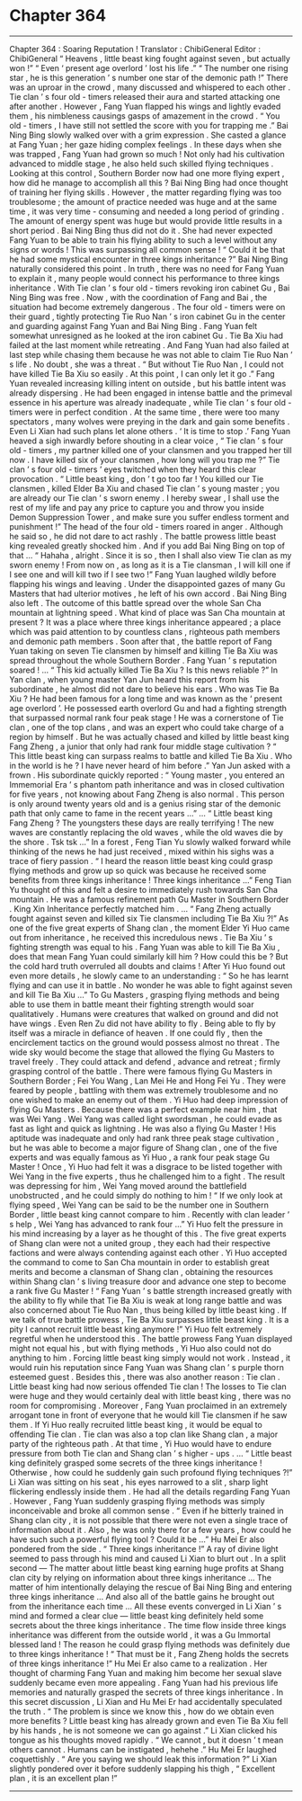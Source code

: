 
# Chapter 364


---

Chapter 364 : Soaring Reputation !
Translator :
ChibiGeneral
Editor :
ChibiGeneral
“ Heavens , little beast king fought against seven , but actually won !”
“ Even ‘ present age overlord ’ lost his life .”
“ The number one rising star , he is this generation ’ s number one star of the demonic path !”
There was an uproar in the crowd , many discussed and whispered to each other .
Tie clan ’ s four old - timers released their aura and started attacking one after another . However , Fang Yuan flapped his wings and lightly evaded them , his nimbleness causings gasps of amazement in the crowd .
“ You old - timers , I have still not settled the score with you for trapping me .” Bai Ning Bing slowly walked over with a grim expression . She casted a glance at Fang Yuan ; her gaze hiding complex feelings .
In these days when she was trapped , Fang Yuan had grown so much !
Not only had his cultivation advanced to middle stage , he also held such skilled flying techniques . Looking at this control , Southern Border now had one more flying expert , how did he manage to accomplish all this ?
Bai Ning Bing had once thought of training her flying skills . However , the matter regarding flying was too troublesome ; the amount of practice needed was huge and at the same time , it was very time - consuming and needed a long period of grinding . The amount of energy spent was huge but would provide little results in a short period . Bai Ning Bing thus did not do it .
She had never expected Fang Yuan to be able to train his flying ability to such a level without any signs or words !
This was surpassing all common sense !
“ Could it be that he had some mystical encounter in three kings inheritance ?” Bai Ning Bing naturally considered this point .
In truth , there was no need for Fang Yuan to explain it , many people would connect his performance to three kings inheritance .
With Tie clan ’ s four old - timers revoking iron cabinet Gu , Bai Ning Bing was free .
Now , with the coordination of Fang and Bai , the situation had become extremely dangerous .
The four old - timers were on their guard , tightly protecting Tie Ruo Nan ’ s iron cabinet Gu in the center and guarding against Fang Yuan and Bai Ning Bing .
Fang Yuan felt somewhat unresigned as he looked at the iron cabinet Gu .
Tie Ba Xiu had failed at the last moment while retreating . And Fang Yuan had also failed at last step while chasing them because he was not able to claim Tie Ruo Nan ’ s life . No doubt , she was a threat .
“ But without Tie Ruo Nan , I could not have killed Tie Ba Xiu so easily . At this point , I can only let it go .” Fang Yuan revealed increasing killing intent on outside , but his battle intent was already dispersing .
He had been engaged in intense battle and the primeval essence in his aperture was already inadequate , while Tie clan ’ s four old - timers were in perfect condition .
At the same time , there were too many spectators , many wolves were preying in the dark and gain some benefits . Even Li Xian had such plans let alone others .
‘ It is time to stop .’
Fang Yuan heaved a sigh inwardly before shouting in a clear voice , “ Tie clan ’ s four old - timers , my partner killed one of your clansmen and you trapped her till now . I have killed six of your clansmen , how long will you trap me ?”
Tie clan ’ s four old - timers ’ eyes twitched when they heard this clear provocation .
“ Little beast king , don ’ t go too far ! You killed our Tie clansmen , killed Elder Ba Xiu and chased Tie clan ’ s young master ; you are already our Tie clan ’ s sworn enemy . I hereby swear , I shall use the rest of my life and pay any price to capture you and throw you inside Demon Suppression Tower , and make sure you suffer endless torment and punishment !” The head of the four old - timers roared in anger .
Although he said so , he did not dare to act rashly .
The battle prowess little beast king revealed greatly shocked him . And if you add Bai Ning Bing on top of that …
“ Hahaha , alright . Since it is so , then I shall also view Tie clan as my sworn enemy ! From now on , as long as it is a Tie clansman , I will kill one if I see one and will kill two if I see two !” Fang Yuan laughed wildly before flapping his wings and leaving .
Under the disappointed gazes of many Gu Masters that had ulterior motives , he left of his own accord .
Bai Ning Bing also left .
The outcome of this battle spread over the whole San Cha mountain at lightning speed .
What kind of place was San Cha mountain at present ?
It was a place where three kings inheritance appeared ; a place which was paid attention to by countless clans , righteous path members and demonic path members .
Soon after that , the battle report of Fang Yuan taking on seven Tie clansmen by himself and killing Tie Ba Xiu was spread throughout the whole Southern Border .
Fang Yuan ’ s reputation soared !
…
“ This kid actually killed Tie Ba Xiu ? Is this news reliable ?”
In Yan clan , when young master Yan Jun heard this report from his subordinate , he almost did not dare to believe his ears .
Who was Tie Ba Xiu ?
He had been famous for a long time and was known as the ‘ present age overlord ’. He possessed earth overlord Gu and had a fighting strength that surpassed normal rank four peak stage !
He was a cornerstone of Tie clan , one of the top clans , and was an expert who could take charge of a region by himself .
But he was actually chased and killed by little beast king Fang Zheng , a junior that only had rank four middle stage cultivation ?
“ This little beast king can surpass realms to battle and killed Tie Ba Xiu . Who in the world is he ? I have never heard of him before .” Yan Jun asked with a frown .
His subordinate quickly reported : “ Young master , you entered an Immemorial Era ’ s phantom path inheritance and was in closed cultivation for five years , not knowing about Fang Zheng is also normal . This person is only around twenty years old and is a genius rising star of the demonic path that only came to fame in the recent years …”
…
“ Little beast king Fang Zheng ? The youngsters these days are really terrifying ! The new waves are constantly replacing the old waves , while the old waves die by the shore . Tsk tsk …”
In a forest , Feng Tian Yu slowly walked forward while thinking of the news he had just received , mixed within his sighs was a trace of fiery passion .
“ I heard the reason little beast king could grasp flying methods and grow up so quick was because he received some benefits from three kings inheritance ! Three kings inheritance …”
Feng Tian Yu thought of this and felt a desire to immediately rush towards San Cha mountain .
He was a famous refinement path Gu Master in Southern Border . King Xin Inheritance perfectly matched him .
…
“ Fang Zheng actually fought against seven and killed six Tie clansmen including Tie Ba Xiu ?!” As one of the five great experts of Shang clan , the moment Elder Yi Huo came out from inheritance , he received this incredulous news .
Tie Ba Xiu ’ s fighting strength was equal to his . Fang Yuan was able to kill Tie Ba Xiu , does that mean Fang Yuan could similarly kill him ?
How could this be ?
But the cold hard truth overruled all doubts and claims !
After Yi Huo found out even more details , he slowly came to an understanding : “ So he has learnt flying and can use it in battle . No wonder he was able to fight against seven and kill Tie Ba Xiu …”
To Gu Masters , grasping flying methods and being able to use them in battle meant their fighting strength would soar qualitatively .
Humans were creatures that walked on ground and did not have wings . Even Ren Zu did not have ability to fly . Being able to fly by itself was a miracle in defiance of heaven .
If one could fly , then the encirclement tactics on the ground would possess almost no threat .
The wide sky would become the stage that allowed the flying Gu Masters to travel freely . They could attack and defend , advance and retreat ; firmly grasping control of the battle .
There were famous flying Gu Masters in Southern Border ; Fei You Wang , Lan Mei He and Hong Fei Yu . They were feared by people , battling with them was extremely troublesome and no one wished to make an enemy out of them .
Yi Huo had deep impression of flying Gu Masters .
Because there was a perfect example near him , that was Wei Yang .
Wei Yang was called light swordsman , he could evade as fast as light and quick as lightning . He was also a flying Gu Master !
His aptitude was inadequate and only had rank three peak stage cultivation , but he was able to become a major figure of Shang clan , one of the five experts and was equally famous as Yi Huo , a rank four peak stage Gu Master !
Once , Yi Huo had felt it was a disgrace to be listed together with Wei Yang in the five experts , thus he challenged him to a fight . The result was depressing for him , Wei Yang moved around the battlefield unobstructed , and he could simply do nothing to him !
“ If we only look at flying speed , Wei Yang can be said to be the number one in Southern Border , little beast king cannot compare to him . Recently with clan leader ’ s help , Wei Yang has advanced to rank four …”
Yi Huo felt the pressure in his mind increasing by a layer as he thought of this .
The five great experts of Shang clan were not a united group , they each had their respective factions and were always contending against each other .
Yi Huo accepted the command to come to San Cha mountain in order to establish great merits and become a clansman of Shang clan , obtaining the resources within Shang clan ’ s living treasure door and advance one step to become a rank five Gu Master !
“ Fang Yuan ’ s battle strength increased greatly with the ability to fly while that Tie Ba Xiu is weak at long range battle and was also concerned about Tie Ruo Nan , thus being killed by little beast king . If we talk of true battle prowess , Tie Ba Xiu surpasses little beast king . It is a pity I cannot recruit little beast king anymore !” Yi Huo felt extremely regretful when he understood this .
The battle prowess Fang Yuan displayed might not equal his , but with flying methods , Yi Huo also could not do anything to him .
Forcing little beast king simply would not work . Instead , it would ruin his reputation since Fang Yuan was Shang clan ’ s purple thorn esteemed guest .
Besides this , there was also another reason : Tie clan .
Little beast king had now serious offended Tie clan !
The losses to Tie clan were huge and they would certainly deal with little beast king , there was no room for compromising . Moreover , Fang Yuan proclaimed in an extremely arrogant tone in front of everyone that he would kill Tie clansmen if he saw them .
If Yi Huo really recruited little beast king , it would be equal to offending Tie clan .
Tie clan was also a top clan like Shang clan , a major party of the righteous path . At that time , Yi Huo would have to endure pressure from both Tie clan and Shang clan ’ s higher - ups .
…
“ Little beast king definitely grasped some secrets of the three kings inheritance ! Otherwise , how could he suddenly gain such profound flying techniques ?!” Li Xian was sitting on his seat , his eyes narrowed to a slit , sharp light flickering endlessly inside them .
He had all the details regarding Fang Yuan . However , Fang Yuan suddenly grasping flying methods was simply inconceivable and broke all common sense .
“ Even if he bitterly trained in Shang clan city , it is not possible that there were not even a single trace of information about it . Also , he was only there for a few years , how could he have such such a powerful flying tool ? Could it be …” Hu Mei Er also pondered from the side .
“ Three kings inheritance !” A ray of divine light seemed to pass through his mind and caused Li Xian to blurt out .
In a split second —
The matter about little beast king earning huge profits at Shang clan city by relying on information about three kings inheritance …
The matter of him intentionally delaying the rescue of Bai Ning Bing and entering three kings inheritance …
And also all of the battle gains he brought out from the inheritance each time …
All these events converged in Li Xian ’ s mind and formed a clear clue — little beast king definitely held some secrets about the three kings inheritance . The time flow inside three kings inheritance was different from the outside world , it was a Gu Immortal blessed land ! The reason he could grasp flying methods was definitely due to three kings inheritance !
“ That must be it , Fang Zheng holds the secrets of three kings inheritance !” Hu Mei Er also came to a realization . Her thought of charming Fang Yuan and making him become her sexual slave suddenly became even more appealing .
Fang Yuan had his previous life memories and naturally grasped the secrets of three kings inheritance . In this secret discussion , Li Xian and Hu Mei Er had accidentally speculated the truth .
“ The problem is since we know this , how do we obtain even more benefits ? Little beast king has already grown and even Tie Ba Xiu fell by his hands , he is not someone we can go against .” Li Xian clicked his tongue as his thoughts moved rapidly .
“ We cannot , but it doesn ’ t mean others cannot . Humans can be instigated , hehehe .” Hu Mei Er laughed coquettishly .
“ Are you saying we should leak this information ?” Li Xian slightly pondered over it before suddenly slapping his thigh , “ Excellent plan , it is an excellent plan !”

---

